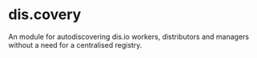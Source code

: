 # dis.covery

An module for autodiscovering dis.io workers, distributors and managers without a need for a centralised registry.